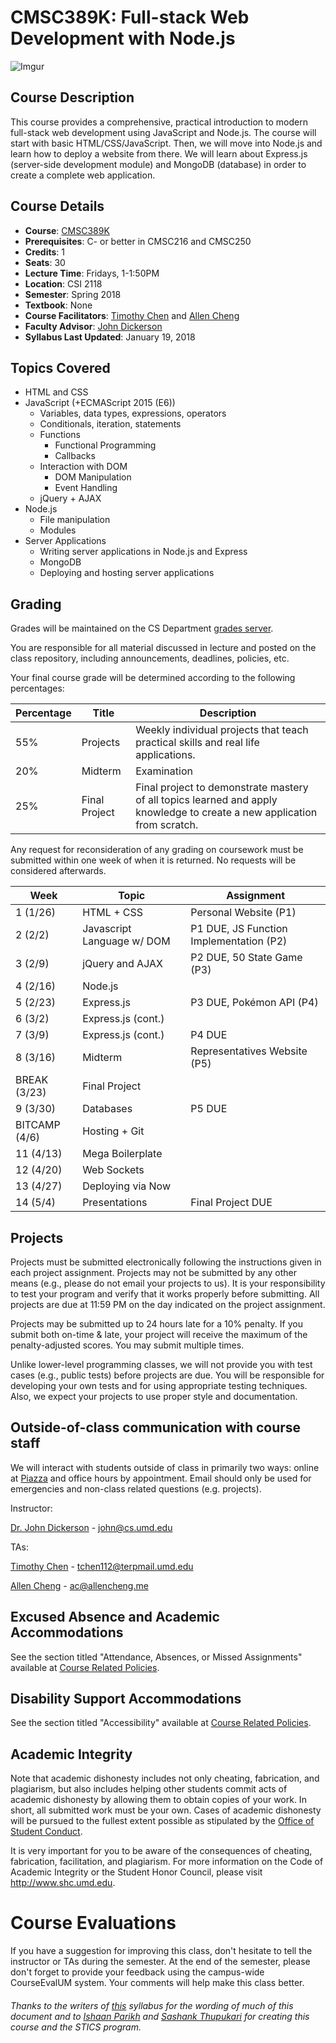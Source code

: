 # CMSC389K: Full-stack Web Development with Node.js
![Imgur](http://i.imgur.com/19j0ajP.png)

## Course Description
This course provides a comprehensive, practical introduction to modern
full-stack web development using JavaScript and Node.js. The course will start
with basic HTML/CSS/JavaScript. Then, we will move into Node.js and learn how to
deploy a website from there. We will learn about Express.js (server-side
development module) and MongoDB (database) in order to create a complete web
application.

## Course Details
- **Course**: [CMSC389K](https://ntst.umd.edu/soc/search?courseId=CMSC389K&sectionId=&termId=201801&_openSectionsOnly=on&creditCompare=&credits=&courseLevelFilter=ALL&instructor=&_facetoface=on&_blended=on&_online=on&courseStartCompare=&courseStartHour=&courseStartMin=&courseStartAM=&courseEndHour=&courseEndMin=&courseEndAM=&teachingCenter=ALL&_classDay1=on&_classDay2=on&_classDay3=on&_classDay4=on&_classDay5=on)
- **Prerequisites**: C- or better in CMSC216 and CMSC250
- **Credits**: 1
- **Seats**: 30
- **Lecture Time**: Fridays, 1-1:50PM
- **Location**: CSI 2118
- **Semester**: Spring 2018
- **Textbook**: None
- **Course Facilitators**: [Timothy Chen](https://www.linkedin.com/in/timothychen01)
and [Allen Cheng](https://www.linkedin.com/in/allen-cheng-6a40388a/)
- **Faculty Advisor**: [John Dickerson](http://jpdickerson.com/)
- **Syllabus Last Updated**: January 19, 2018

## Topics Covered
- HTML and CSS
- JavaScript (+ECMAScript 2015 (E6))
    - Variables, data types, expressions, operators
    - Conditionals, iteration, statements
    - Functions
        - Functional Programming
        - Callbacks
    - Interaction with DOM
        - DOM Manipulation
        - Event Handling
    - jQuery + AJAX
- Node.js
    - File manipulation
    - Modules
- Server Applications
    - Writing server applications in Node.js and Express
    - MongoDB
    - Deploying and hosting server applications

## Grading
Grades will be maintained on the CS Department
[grades server](https://grades.cs.umd.edu/).

You are responsible for all material discussed in lecture and posted on the
class repository, including announcements, deadlines, policies, etc.

Your final course grade will be determined according to the following
percentages:

| Percentage | Title | Description |
| ------------- | -----|-------- |
| 55% | Projects  | Weekly individual projects that teach practical skills and real life applications. |
| 20% | Midterm | Examination  |
| 25% | Final Project | Final project to demonstrate mastery of all topics learned and apply knowledge to create a new application from scratch. |

Any request for reconsideration of any grading on coursework must be submitted
within one week of when it is returned. No requests will be considered
afterwards.

| Week | Topic | Assignment |
| ----|----|----- |
| 1 (1/26) | HTML + CSS | Personal Website (P1) |
| 2 (2/2) | Javascript Language w/ DOM | P1 DUE, JS Function Implementation (P2) |
| 3 (2/9) | jQuery and AJAX | P2 DUE, 50 State Game (P3) |
| 4 (2/16) | Node.js | |
| 5 (2/23) | Express.js | P3 DUE, Pokémon API (P4) |
| 6 (3/2) | Express.js (cont.) | |
| 7 (3/9) | Express.js (cont.) | P4 DUE |
| 8 (3/16) | Midterm | Representatives Website (P5) |
| BREAK (3/23) | Final Project | |
| 9 (3/30) | Databases | P5 DUE |
| BITCAMP (4/6) | Hosting + Git | |
| 11 (4/13) | Mega Boilerplate | |
| 12 (4/20) | Web Sockets | |
| 13 (4/27) | Deploying via Now | |
| 14 (5/4) | Presentations | Final Project DUE |

## Projects
Projects must be submitted electronically following the instructions given in
each project assignment. Projects may not be submitted by any other means
(e.g., please do not email your projects to us). It is your responsibility to
test your program and verify that it works properly before submitting. All
projects are due at 11:59 PM on the day indicated on the project assignment.

Projects may be submitted up to 24 hours late for a 10% penalty. If you submit
both on-time & late, your project will receive the maximum of the
penalty-adjusted scores. You may submit multiple times.

Unlike lower-level programming classes, we will not provide you with test cases
(e.g., public tests) before projects are due. You will be responsible for
developing your own tests and for using appropriate testing techniques. Also,
we expect your projects to use proper style and documentation.

## Outside-of-class communication with course staff
We will interact with students outside of class in primarily two ways: online at [Piazza](piazza.com/umd/spring2018/cmsc389k/home) and office hours by appointment.
Email should only be used for emergencies and non-class related questions
(e.g. projects).

Instructor:

[Dr. John Dickerson](http://jpdickerson.com/) - john@cs.umd.edu

TAs:

[Timothy Chen](http://timothychen.me/) - tchen112@terpmail.umd.edu

[Allen Cheng](http://allencheng.me/) - ac@allencheng.me

## Excused Absence and Academic Accommodations
See the section titled "Attendance, Absences, or Missed Assignments" available
at
[Course Related Policies](http://www.ugst.umd.edu/courserelatedpolicies.html).

## Disability Support Accommodations
See the section titled "Accessibility" available at
[Course Related Policies](http://www.ugst.umd.edu/courserelatedpolicies.html).


## Academic Integrity
Note that academic dishonesty includes not only cheating, fabrication, and
plagiarism, but also includes helping other students commit acts of academic
dishonesty by allowing them to obtain copies of your work. In short, all
submitted work must be your own. Cases of academic dishonesty will be pursued to
the fullest extent possible as stipulated by the
[Office of Student Conduct](http://osc.umd.edu/OSC/Default.aspx).

It is very important for you to be aware of the consequences of cheating,
fabrication, facilitation, and plagiarism. For more information on the Code of
Academic Integrity or the Student Honor Council, please visit
http://www.shc.umd.edu.

# Course Evaluations
If you have a suggestion for improving this class, don't hesitate to tell the
instructor or TAs during the semester. At the end of the semester, please don't
forget to provide your feedback using the campus-wide CourseEvalUM system. Your
comments will help make this class better.

###### Thanks to the writers of [this](https://www.cs.umd.edu/class/fall2016/cmsc330/syllabus.shtml) syllabus for the wording of much of this document and to [Ishaan Parikh](https://www.linkedin.com/in/iparikh) and [Sashank Thupukari](https://www.linkedin.com/in/sthupukari/) for creating this course and the STICS program.
